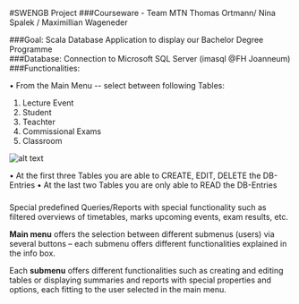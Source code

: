 #SWENGB Project 
###Courseware - Team MTN 
                        Thomas Ortmann/ Nina Spalek / Maximillian Wageneder


###Goal: 
Scala Database Application to display our Bachelor Degree Programme <br>
###Database:
Connection to Microsoft SQL Server (imasql @FH Joanneum)
###Functionalities: <br>

•	From the Main Menu -- select between following Tables: <br>
1. Lecture Event
2. Student
3. Teachter
4. Commissional Exams
5. Classroom <br>

![alt text](/path/img.jpg "Title")






•	At the first three Tables you are able to CREATE, EDIT, DELETE the DB-Entries
•	At the last two Tables you are only able to READ the DB-Entries <br>

###


Special predefined Queries/Reports with special functionality such as filtered overviews of timetables, marks upcoming events, exam results, etc. <br>

**Main menu** offers the selection between different submenus (users) via several buttons – each submenu offers different functionalities explained in the info box.<br>

Each **submenu** offers different functionalities such as creating and editing tables or displaying summaries and reports with special properties and options, each fitting to the user selected in the main menu. 